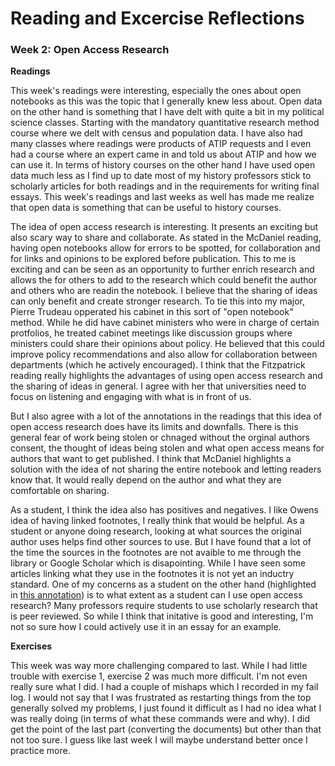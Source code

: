 # Reading and Excercise Reflections

### Week 2: Open Access Research 

**Readings**

This week's readings were interesting, especially the ones about open notebooks as this was the topic that I generally knew less about. Open data on the other hand is something that I have delt with quite a bit in my political science classes. Starting with the mandatory quantitative research method course where we delt with census and population data. I have also had many classes where readings were products of ATIP requests and I even had a course where an expert came in and told us about ATIP and how we can use it. In terms of history courses on the other hand I have used open data much less as I find up to date most of my history professors stick to scholarly articles for both readings and in the requirements for writing final essays. This week's readings and last weeks as well has made me realize that open data is something that can be useful to history courses.

The idea of open access research is interesting. It presents an exciting but also scary way to share and collaborate. As stated in the McDaniel reading, having open notebooks allow for errors to be spotted, for collaboration and for links and opinions to be explored before publication. This to me is exciting and can be seen as an opportunity to further enrich research and allows the for others to add to the research which could benefit the author and others who are readin the notebook. I believe that the sharing of ideas can only benefit and create stronger research. To tie this into my major, Pierre Trudeau opperated his cabinet in this sort of "open notebook" method. While he did have cabinet ministers who were in charge of certain protfolios, he treated cabinet meetings like discussion groups where ministers could share their opinions about policy. He believed that this could improve policy recommendations and also allow for collaboration between departments (which he actively encouraged). I think that the Fitzpatrick reading really highlights the advantages of using open access research and the sharing of ideas in general. I agree with her that universities need to focus on listening and engaging with what is in front of us. 

But I also agree with a lot of the annotations in the readings that this idea of open access research does have its limits and downfalls. There is this general fear of work being stolen or chnaged without the orginal authors consent, the thought of ideas being stolen and what open access means for authors that want to get published. I think that McDaniel highlights a solution with the idea of not sharing the entire notebook and letting readers know that. It would really depend on the author and what they are comfortable on sharing.

As a student, I think the idea also has positives and negatives. I like Owens idea of having linked footnotes, I really think that would be helpful. As a student or anyone doing research, looking at what sources the original author uses helps find other sources to use. But I have found that a lot of the time the sources in the footnotes are not avaible to me through the library or Google Scholar which is disapointing. While I have seen some articles linking what they use in the footnotes it is not yet an inductry standard. One of my concerns as a student on the other hand (highlighted in [this annotation](https://hyp.is/upH_XnfoEemJP6f0pIv6aQ/wcm1.web.rice.edu/open-notebook-history.html)) is to what extent as a student can I use open access research? Many professors require students to use scholarly research that is peer reviewed. So while I think that initative is good and interesting, I'm not so sure how I could actively use it in an essay for an example. 

**Exercises**

This week was way more challenging compared to last. While I had little trouble with exercise 1, exercise 2 was much more difficult. I'm not even really sure what I did. I had a couple of mishaps which I recorded in my fail log. I would not say that I was frustrated as restarting things from the top generally solved my problems, I just found it difficult as I had no idea what I was really doing (in terms of what these commands were and why). I did get the point of the last part (converting the documents) but other than that not too sure. I guess like last week I will maybe understand better once I practice more.
